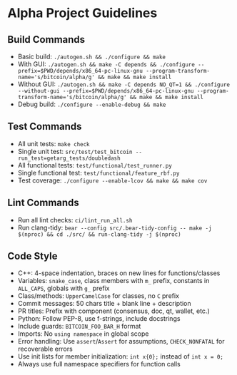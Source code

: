 # Alpha Project Guidelines

## Build Commands
- Basic build: `./autogen.sh && ./configure && make`
- With GUI: `./autogen.sh && make -C depends && ./configure --prefix=$PWD/depends/x86_64-pc-linux-gnu --program-transform-name='s/bitcoin/alpha/g' && make && make install`
- Without GUI: `./autogen.sh && make -C depends NO_QT=1 && ./configure --without-gui --prefix=$PWD/depends/x86_64-pc-linux-gnu --program-transform-name='s/bitcoin/alpha/g' && make && make install`
- Debug build: `./configure --enable-debug && make`

## Test Commands
- All unit tests: `make check`
- Single unit test: `src/test/test_bitcoin --run_test=getarg_tests/doubledash`
- All functional tests: `test/functional/test_runner.py`
- Single functional test: `test/functional/feature_rbf.py`
- Test coverage: `./configure --enable-lcov && make && make cov`

## Lint Commands
- Run all lint checks: `ci/lint_run_all.sh`
- Run clang-tidy: `bear --config src/.bear-tidy-config -- make -j $(nproc) && cd ./src/ && run-clang-tidy -j $(nproc)`

## Code Style
- C++: 4-space indentation, braces on new lines for functions/classes
- Variables: `snake_case`, class members with `m_` prefix, constants in `ALL_CAPS`, globals with `g_` prefix
- Class/methods: `UpperCamelCase` for classes, no `C` prefix
- Commit messages: 50 chars title + blank line + description
- PR titles: Prefix with component (consensus, doc, qt, wallet, etc.)
- Python: Follow PEP-8, use f-strings, include docstrings
- Include guards: `BITCOIN_FOO_BAR_H` format
- Imports: No `using namespace` in global scope
- Error handling: Use `assert`/`Assert` for assumptions, `CHECK_NONFATAL` for recoverable errors
- Use init lists for member initialization: `int x{0};` instead of `int x = 0;`
- Always use full namespace specifiers for function calls